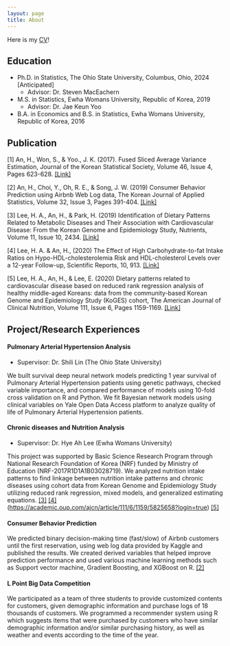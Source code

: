```yaml
---
layout: page
title: About
---
```


Here is my [CV](files/HyoinAn_OSU_CV.pdf)!

## Education

* Ph.D. in Statistics, The Ohio State University, Columbus, Ohio, 2024 [Anticipated]
  - Advisor: Dr. Steven MacEachern
* M.S. in Statistics, Ewha Womans University, Republic of Korea, 2019
  - Advisor: Dr. Jae Keun Yoo
* B.A. in Economics and B.S. in Statistics, Ewha Womans University, Republic of Korea, 2016

## Publication

[1] An, H., Won, S., & Yoo., J. K. (2017). Fused Sliced Average Variance Estimation, Journal of the Korean
Statistical Society, Volume 46, Issue 4, Pages 623-628. [[Link]](https://www.sciencedirect.com/science/article/pii/S1226319217300431?casa_token=T_W-lytb9rUAAAAA:XL5YiRclZCQDhwtVAom-GGIyoSz9nR7pstAsVGQcBjsz0IK94cFpyvyob6vuK4-XgSEYh9Jk79Y)

[2] An, H., Choi, Y., Oh, R. E., & Song, J. W. (2019) Consumer Behavior Prediction using Airbnb Web Log data, The Korean Journal of Applied Statistics, Volume 32, Issue 3, Pages 391-404. [[Link]](https://www.koreascience.or.kr/article/JAKO201919341608325.page)

[3] Lee, H. A., An, H., & Park, H. (2019) Identification of Dietary Patterns Related to Metabolic Diseases and Their Association with Cardiovascular Disease: From the Korean Genome and Epidemiology Study, Nutrients, Volume 11, Issue 10, 2434. [[Link]](https://www.mdpi.com/2072-6643/11/10/2434)

[4] Lee, H. A. & An, H., (2020) The Effect of High Carbohydrate-to-fat Intake Ratios on Hypo-HDL-cholesterolemia Risk and HDL-cholesterol Levels over a 12-year Follow-up, Scientific Reports, 10, 913. [[Link]](https://www.nature.com/articles/s41598-020-57931-w)

[5] Lee, H. A., An, H., & Lee, E. (2020) Dietary patterns related to cardiovascular disease based on reduced rank regression analysis of healthy middle-aged Koreans: data from the community-based Korean Genome and Epidemiology Study (KoGES) cohort, The American Journal of Clinical Nutrition, Volume 111, Issue 6, Pages 1159-1169. [[Link]](https://academic.oup.com/ajcn/article/111/6/1159/5825658?login=true)


## Project/Research Experiences

#### Pulmonary Arterial Hypertension Analysis

- Supervisor: Dr. Shili Lin (The Ohio State University)

We built survival deep neural network models predicting 1 year survival of Pulmonary Arterial Hypertension patients using genetic pathways, checked variable importance, and compared performance of models using 10-fold cross validation on R and Python. 
We fit Bayesian network models using clinical variables on Yale Open Data Access platform to analyze quality of life of Pulmonary Arterial Hypertension patients.

#### Chronic diseases and Nutrition Analysis

- Supervisor: Dr. Hye Ah Lee (Ewha Womans University)

This project was supported by Basic Science Research Program through National Research Foundation of Korea (NRF) funded by Ministry of Education (NRF-2017R1D1A1B03028719).
We analyzed nutrition intake patterns to find linkage between nutrition intake patterns and chronic diseases using cohort data from Korean Genome and Epidemiology Study utilizing reduced rank regression, mixed models, and generalized estimating equations. [[3]](https://www.mdpi.com/2072-6643/11/10/2434) [[4]](https://www.nature.com/articles/s41598-020-57931-w) (https://academic.oup.com/ajcn/article/111/6/1159/5825658?login=true) [[5]](https://academic.oup.com/ajcn/article/111/6/1159/5825658?login=true)

#### Consumer Behavior Prediction 

We predicted binary decision-making time (fast/slow) of Airbnb customers until the first reservation, using web log data provided by Kaggle and published the results. 
We created derived variables that helped improve prediction performance and used various machine learning methods such as Support vector machine, Gradient Boosting, and XGBoost on R. [[2]](https://www.koreascience.or.kr/article/JAKO201919341608325.page)

#### L Point Big Data Competition

We participated as a team of three students to provide customized contents for customers, given demographic information and purchase logs of 18 thousands of customers. 
We programmed a recommender system using R which suggests items that were purchased by customers who have similar demographic information and/or similar purchasing history, as well as weather and events according to the time of the year. 


